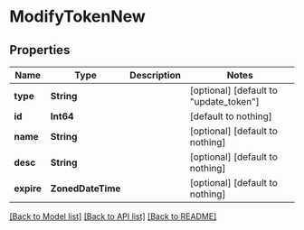 # ModifyTokenNew


## Properties
Name | Type | Description | Notes
------------ | ------------- | ------------- | -------------
**type** | **String** |  | [optional] [default to "update_token"]
**id** | **Int64** |  | [default to nothing]
**name** | **String** |  | [optional] [default to nothing]
**desc** | **String** |  | [optional] [default to nothing]
**expire** | **ZonedDateTime** |  | [optional] [default to nothing]


[[Back to Model list]](../README.md#models) [[Back to API list]](../README.md#api-endpoints) [[Back to README]](../README.md)


